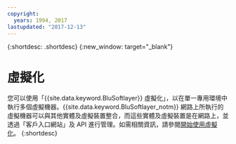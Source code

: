 ```yaml
---
copyright:
  years: 1994, 2017
lastupdated: "2017-12-13"
---
```


{:shortdesc: .shortdesc}
{:new_window: target="_blank"}

# 虛擬化

您可以使用「{{site.data.keyword.BluSoftlayer}} 虛擬化」，以在單一專用環境中執行多個虛擬機器。{{site.data.keyword.BluSoftlayer_notm}} 網路上所執行的虛擬機器可以與其他實體及虛擬裝置整合，而這些實體及虛擬裝置是在網路上，並透過「客戶入口網站」及 API 進行管理。如需相關資訊，請參閱[開始使用虛擬化](/docs/infrastructure/virtualization/virt_index.html)。
{:shortdesc}
